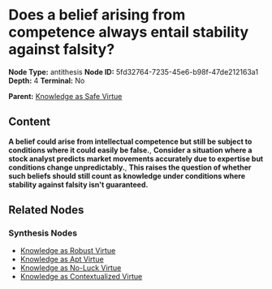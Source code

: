# Does a belief arising from competence always entail stability against falsity?

**Node Type:** antithesis
**Node ID:** 5fd32764-7235-45e6-b98f-47de212163a1
**Depth:** 4
**Terminal:** No

**Parent:** [Knowledge as Safe Virtue](knowledge-as-safe-virtue-synthesis-d290ebdf-31b0-48ab-a921-58cea69413ba.md)

## Content

**A belief could arise from intellectual competence but still be subject to conditions where it could easily be false.**, **Consider a situation where a stock analyst predicts market movements accurately due to expertise but conditions change unpredictably.**, **This raises the question of whether such beliefs should still count as knowledge under conditions where stability against falsity isn't guaranteed.**

## Related Nodes

### Synthesis Nodes

- [Knowledge as Robust Virtue](knowledge-as-robust-virtue-synthesis-9bcac680-c53d-4329-97d1-7c6a619eb2b4.md)
- [Knowledge as Apt Virtue](knowledge-as-apt-virtue-synthesis-cb5396be-dbbe-4024-bba7-aad8ac4e5e16.md)
- [Knowledge as No-Luck Virtue](knowledge-as-no-luck-virtue-synthesis-8b4eea53-cfcc-4f62-bcdb-694fcd889b93.md)
- [Knowledge as Contextualized Virtue](knowledge-as-contextualized-virtue-synthesis-864a5e1e-b29b-49c2-ba07-dd4d147a0afb.md)
